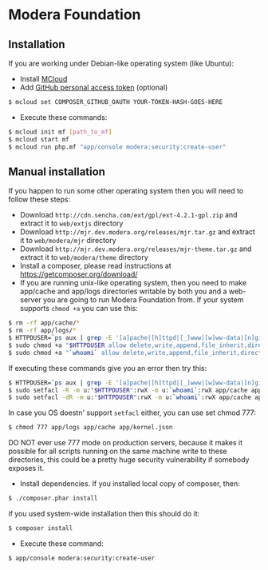 # Modera Foundation

## Installation

If you are working under Debian-like operating system (like Ubuntu):

* Install [MCloud](https://mcloud.io)
* Add [GitHub personal access token](https://github.com/settings/applications) (optional)

``` bash
$ mcloud set COMPOSER_GITHUB_OAUTH YOUR-TOKEN-HASH-GOES-HERE
```

* Execute these commands:

``` bash
$ mcloud init mf [path_to_mf]
$ mcloud start mf
$ mcloud run php.mf "app/console modera:security:create-user"
```

## Manual installation

If you happen to run some other operating system then you will need to follow these steps:

* Download `http://cdn.sencha.com/ext/gpl/ext-4.2.1-gpl.zip` and extract it to `web/extjs` directory
* Download `http://mjr.dev.modera.org/releases/mjr.tar.gz` and extract it to `web/modera/mjr` directory
* Download `http://mjr.dev.modera.org/releases/mjr-theme.tar.gz` and extract it to `web/modera/theme` directory
* Install a composer, please read instructions at https://getcomposer.org/download/
* If you are running unix-like operating system, then you need to make app/cache and app/logs directories
   writable by both you and a web-server you are going to run Modera Foundation from. If your system supports
  `chmod +a` you can use this:

``` bash
$ rm -rf app/cache/*
$ rm -rf app/logs/*
$ HTTPDUSER=`ps aux | grep -E '[a]pache|[h]ttpd|[_]www|[w]ww-data|[n]ginx' | grep -v root | head -1 | cut -d\  -f1`
$ sudo chmod +a "$HTTPDUSER allow delete,write,append,file_inherit,directory_inherit" app/cache app/logs app/kernel.json
$ sudo chmod +a "`whoami` allow delete,write,append,file_inherit,directory_inherit" app/cache app/logs
```

  If executing these commands give you an error then try this:

``` bash  
$ HTTPDUSER=`ps aux | grep -E '[a]pache|[h]ttpd|[_]www|[w]ww-data|[n]ginx' | grep -v root | head -1 | cut -d\  -f1`
$ sudo setfacl -R -m u:"$HTTPDUSER":rwX -m u:`whoami`:rwX app/cache app/logs app/kernel.json
$ sudo setfacl -dR -m u:"$HTTPDUSER":rwX -m u:`whoami`:rwX app/cache app/logs
```

  In case you OS doestn' support `setfacl` either, you can use set chmod 777:

``` bash
$ chmod 777 app/logs app/cache app/kernel.json
```

  DO NOT ever use 777 mode on production servers, because it makes it possible for all scripts running on the same machine
  write to these directories, this could be a pretty huge security vulnerability if somebody exposes it.

* Install dependencies. If you installed local copy of composer, then:

``` bash
$ ./composer.phar install
```

  if you used system-wide installation then this should do it:

``` bash
$ composer install
```

* Execute these command:

``` bash
$ app/console modera:security:create-user
```
